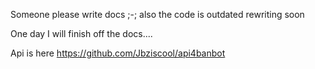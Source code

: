 Someone please write docs ;-;
also the code is outdated rewriting soon


One day I will finish off the docs....


Api is here
https://github.com/Jbziscool/api4banbot
